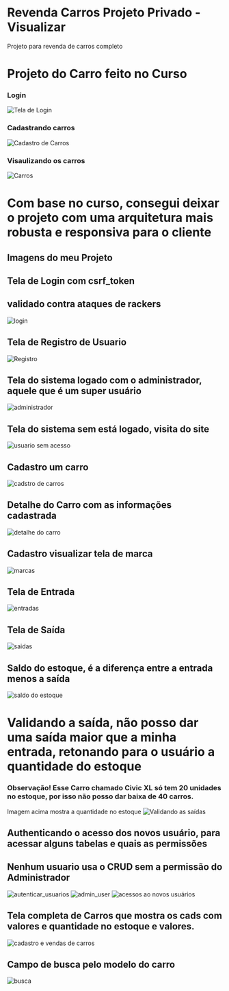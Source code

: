 # Revenda Carros Projeto Privado - Visualizar
Projeto para revenda de carros completo

# Projeto do Carro feito no Curso
### Login
![Tela de Login](https://github.com/user-attachments/assets/7f57aba6-0f1d-4bbb-9b2d-1c1a4ec12661)

### Cadastrando carros
![Cadastro de Carros](https://github.com/user-attachments/assets/59433475-7aec-4182-8b0e-b17a34ca2730)

### Visaulizando os carros
![Carros](https://github.com/user-attachments/assets/b0800807-262e-44ef-ba2c-068223240b3c)


# Com base no curso, consegui deixar o projeto com uma arquitetura mais robusta e responsiva para o cliente

## Imagens do meu Projeto

## Tela de Login com csrf_token
## validado contra ataques de rackers
![login](https://github.com/user-attachments/assets/fdd6133c-ebba-4d46-a916-392471847b9a)

## Tela de Registro de Usuario
![Registro](https://github.com/user-attachments/assets/13c8cc54-46f6-4e5b-b301-04327161bd67)

## Tela do sistema logado com o administrador, aquele que é um super usuário
![administrador](https://github.com/user-attachments/assets/ec540447-8cb7-4f21-8811-1447d3fc806e)

## Tela do sistema sem está logado, visita do site
![usuario sem acesso](https://github.com/user-attachments/assets/ddc776f1-fda3-4ac6-97e0-683db12a359b)

## Cadastro um carro
![cadstro de carros](https://github.com/user-attachments/assets/8cb82dad-832b-47d4-b7a3-85148720c560)

## Detalhe do Carro com as informações cadastrada
![detalhe do carro](https://github.com/user-attachments/assets/c554ee81-b752-488f-9a54-bceaf855872a)

## Cadastro visualizar tela de marca
![marcas](https://github.com/user-attachments/assets/0f1646d4-2297-4fb5-9840-0476e615290c)

## Tela de Entrada
![entradas](https://github.com/user-attachments/assets/f625ea99-66be-41d5-98d3-8e92ebe41e07)

## Tela de Saída
![saidas](https://github.com/user-attachments/assets/5a7f2498-f813-4ad4-a11d-808e22c3a4d1)

## Saldo do estoque, é a diferença entre a entrada menos a saída
![saldo do estoque](https://github.com/user-attachments/assets/c9bc4082-d032-44c3-b912-15783b7e2540)

# Validando a saída, não posso dar uma saída maior que a minha entrada, retonando para o usuário a quantidade do estoque
### Observação! Esse Carro chamado Civic XL só tem 20 unidades no estoque, por isso não posso dar baixa de 40 carros.
Imagem acima mostra a quantidade no estoque
![Validando as saídas](https://github.com/user-attachments/assets/dbfbcc09-e16b-4966-9094-877a945406de)

## Authenticando o acesso dos novos usuário, para acessar alguns tabelas e quais as permissões
## Nenhum usuario usa o CRUD sem a permissão do Administrador
![autenticar_usuarios](https://github.com/user-attachments/assets/afac3657-b910-4a70-b95f-d62bab81f1e0)
![admin_user](https://github.com/user-attachments/assets/3c75ca0a-dd04-4910-822d-1dc869b9f7aa)
![acessos ao novos usuários](https://github.com/user-attachments/assets/93589a77-1071-492a-b1d1-f13f2163e966)

## Tela completa de Carros que mostra os cads com valores e quantidade no estoque e valores.
![cadastro e vendas de carros](https://github.com/user-attachments/assets/70bee8cb-99a9-4050-ac26-1ad2a7005258)

## Campo de busca pelo modelo do carro
![busca](https://github.com/user-attachments/assets/3d517575-fe9e-407f-95ff-9fed1eb1f2d2)



